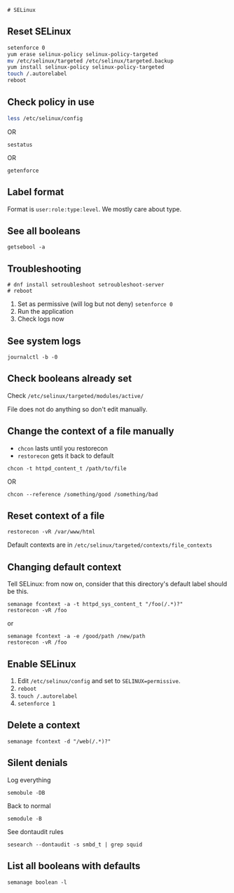 	# SELinux

## Reset SELinux

```bash
setenforce 0
yum erase selinux-policy selinux-policy-targeted
mv /etc/selinux/targeted /etc/selinux/targeted.backup
yum install selinux-policy selinux-policy-targeted
touch /.autorelabel
reboot
```

## Check policy in use

```bash
less /etc/selinux/config
```

OR

```term
sestatus
```

OR

```
getenforce
```

## Label format

Format is `user:role:type:level`. We mostly care about type.

## See all booleans

```
getsebool -a
```

## Troubleshooting

```term
# dnf install setroubleshoot setroubleshoot-server
# reboot
```

1. Set as permissive (will log but not deny) `setenforce 0`
2. Run the application
3.  Check logs now

## See system logs

```
journalctl -b -0
```

## Check booleans already set

Check `/etc/selinux/targeted/modules/active/`

File does not do anything so don't edit manually.

## Change the context of a file manually

* `chcon` lasts until you restorecon
* `restorecon` gets it back to default

```
chcon -t httpd_content_t /path/to/file
```

OR

```
chcon --reference /something/good /something/bad
```

## Reset context of a file

```
restorecon -vR /var/www/html
```

Default contexts are in `/etc/selinux/targeted/contexts/file_contexts`

## Changing default context

Tell SELinux: from now on, consider that this directory's default label should be this.

```
semanage fcontext -a -t httpd_sys_content_t "/foo(/.*)?"
restorecon -vR /foo
```

or

```
semanage fcontext -a -e /good/path /new/path
restorecon -vR /foo
```

## Enable SELinux

1. Edit `/etc/selinux/config` and set to `SELINUX=permissive`.
2. `reboot`
3. `touch /.autorelabel`
4. `setenforce 1`

## Delete a context

```
semanage fcontext -d "/web(/.*)?"
```


## Silent denials

Log everything

```
semobule -DB
```

Back to normal

```
semodule -B
```

See dontaudit rules

```
sesearch --dontaudit -s smbd_t | grep squid
```

## List all booleans with defaults

```
semanage boolean -l
```
